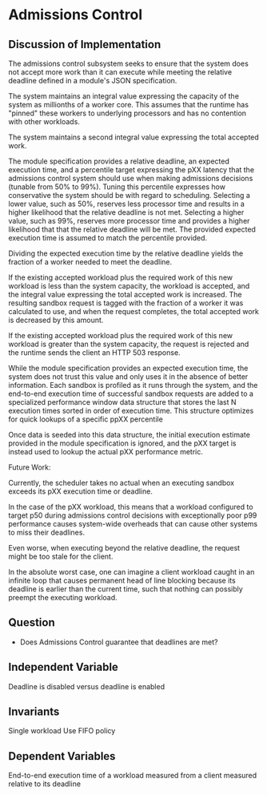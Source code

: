 # Admissions Control

## Discussion of Implementation

The admissions control subsystem seeks to ensure that the system does not accept more work than it can execute while meeting the relative deadline defined in a module's JSON specification.

The system maintains an integral value expressing the capacity of the system as millionths of a worker core. This assumes that the runtime has "pinned" these workers to underlying processors and has no contention with other workloads.

The system maintains a second integral value expressing the total accepted work.

The module specification provides a relative deadline, an expected execution time, and a percentile target expressing the pXX latency that the admissions control system should use when making admissions decisions (tunable from 50% to 99%). Tuning this percentile expresses how conservative the system should be with regard to scheduling. Selecting a lower value, such as 50%, reserves less processor time and results in a higher likelihood that the relative deadline is not met. Selecting a higher value, such as 99%, reserves more processor time and provides a higher likelihood that that the relative deadline will be met. The provided expected execution time is assumed to match the percentile provided.

Dividing the expected execution time by the relative deadline yields the fraction of a worker needed to meet the deadline.

If the existing accepted workload plus the required work of this new workload is less than the system capacity, the workload is accepted, and the integral value expressing the total accepted work is increased. The resulting sandbox request is tagged with the fraction of a worker it was calculated to use, and when the request completes, the total accepted work is decreased by this amount.

If the existing accepted workload plus the required work of this new workload is greater than the system capacity, the request is rejected and the runtime sends the client an HTTP 503 response.

While the module specification provides an expected execution time, the system does not trust this value and only uses it in the absence of better information. Each sandbox is profiled as it runs through the system, and the end-to-end execution time of successful sandbox requests are added to a specialized performance window data structure that stores the last N execution times sorted in order of execution time. This structure optimizes for quick lookups of a specific ppXX percentile

Once data is seeded into this data structure, the initial execution estimate provided in the module specification is ignored, and the pXX target is instead used to lookup the actual pXX performance metric.

Future Work:

Currently, the scheduler takes no actual when an executing sandbox exceeds its pXX execution time or deadline.

In the case of the pXX workload, this means that a workload configured to target p50 during admissions control decisions with exceptionally poor p99 performance causes system-wide overheads that can cause other systems to miss their deadlines.

Even worse, when executing beyond the relative deadline, the request might be too stale for the client.

In the absolute worst case, one can imagine a client workload caught in an infinite loop that causes permanent head of line blocking because its deadline is earlier than the current time, such that nothing can possibly preempt the executing workload.

## Question

- Does Admissions Control guarantee that deadlines are met?

## Independent Variable

Deadline is disabled versus deadline is enabled

## Invariants

Single workload
Use FIFO policy

## Dependent Variables

End-to-end execution time of a workload measured from a client measured relative to its deadline
